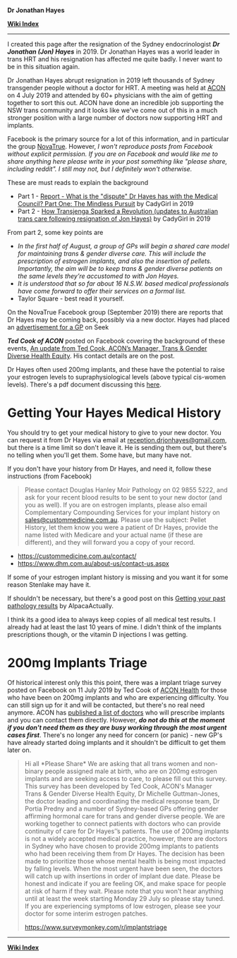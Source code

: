 **Dr Jonathan Hayes**

**[Wiki Index](https://github.com/zp100/Transgender_Surgeries/tree/main/TransWiki/wiki/index/index.md)**

---

I created this page after the resignation of the Sydney endocrinologist ***Dr Jonathan (Jon) Hayes*** in 2019. Dr Jonathan Hayes was a world leader in trans HRT and his resignation has affected me quite badly. I never want to be in this situation again.

Dr Jonathan Hayes abrupt resignation in 2019 left thousands of Sydney transgender people without a doctor for HRT. A meeting was held at [ACON](https://www.acon.org.au/) on 4 July 2019 and attended by 60+ physicians with the aim of getting together to sort this out. ACON have done an incredible job supporting the NSW trans community and it looks like we've come out of this in a much stronger position with a large number of doctors now supporting HRT and implants.

Facebook is the primary source for a lot of this information, and in particular the group [NovaTrue](https://www.facebook.com/groups/NovaTrue/permalink/2130966700533462/). However, *I won't reproduce posts from Facebook without explicit permission. If you are on Facebook and would like me to share anything here please write in your post something like "please share, including reddit". I still may not, but I definitely won't otherwise.*

These are must reads to explain the background

* Part 1 - [Report - What is the "dispute" Dr Hayes has with the Medical Council? Part One: The Mindless Pursuit](https://www.reddit.com/r/transgenderau/comments/cahwhf/report_what_is_the_dispute_dr_hayes_has_with_the/) by CadyGirl in 2019
* Part 2 - [How Transjenga Sparked a Revolution (updates to Australian trans care following resignation of Jon Hayes)](https://www.reddit.com/r/asktransgender/comments/cdsdjk/how_transjenga_sparked_a_revolution_updates_to/) by CadyGirl in 2019

From part 2, some key points are

* *In the first half of August, a group of GPs will begin a shared care model for maintaining trans & gender diverse care. This will include the prescription of estrogen implants, and also the insertion of pellets. Importantly, the aim will be to keep trans & gender diverse patients on the same levels they’re accustomed to with Jon Hayes.*
* *It is understood that so far about 16 N.S.W. based medical professionals have come forward to offer their services on a formal list.*
* Taylor Square - best read it yourself.

On the NovaTrue Facebook group (September 2019) there are reports that Dr Hayes may be coming back, possibly via a new doctor. Hayes had placed an [advertisement for a GP](https://www.seek.com.au/job/39732371) on Seek

***Ted Cook of ACON*** posted on Facebook covering the background of these events, [An update from Ted Cook, ACON’s Manager, Trans & Gender Diverse Health Equity](https://www.facebook.com/aconhealth/posts/an-update-from-ted-cook-acons-manager-trans-gender-diverse-health-equity-i-wante/10158601175798222/). His contact details are on the post.

Dr Hayes often used 200mg implants, and these have the potential to raise your estrogen levels to supraphysiological levels (above typical cis-women levels). There's a pdf document discussing this [here](https://www.dropbox.com/sh/woogsaskw82zfc7/AABTAkefJG21zYR_K1qZQ0oya/12%20-%20Implants%20and%20Supraphysiological%20Estradiol%20Levels.pdf?dl=0).

# Getting Your Hayes Medical History

You should try to get your medical history to give to your new doctor. You can request it from Dr Hayes via email at reception.drjonhayes@gmail.com, but there is a time limit so don't leave it. He is sending them out, but there's no telling when you'll get them. Some have, but many have not. 

If you don't have your history from Dr Hayes, and need it, follow these instructions (from Facebook)

> Please contact Douglas Hanley Moir Pathology on 02 9855 5222, and ask for your recent blood results to be sent to your new doctor (and you as well).  If you are on estrogen implants, please also email Complementary Compounding Services for your implant history on sales@custommedicine.com.au. Please use the subject: Pellet History, let them know you were a patient of Dr Hayes, provide the name listed with Medicare and your actual name (if these are different), and they will forward you a copy of your record.

* https://custommedicine.com.au/contact/
* https://www.dhm.com.au/about-us/contact-us.aspx

If some of your estrogen implant history is missing and you want it for some reason Stenlake may have it.

If shouldn't be necessary, but there's a good post on this [Getting your past pathology results](https://www.reddit.com/r/transgenderau/comments/cbcvcn/getting_your_past_pathology_results/) by AlpacaActually.

I think its a good idea to always keep copies of all medical test results. I already had at least the last 10 years of mine. I didn't think of the implants prescriptions though, or the vitamin D injections I was getting.

# 200mg Implants Triage

Of historical interest only this this point, there was a implant triage survey posted on Facebook on 11 July 2019 by Ted Cook of [ACON Health](https://www.acon.org.au/) for those who have been on 200mg implants and who are experiencing difficulty. You can still sign up for it and will be contacted, but there's no real need anymore. ACON has [published a list of doctors](https://www.acon.org.au/who-we-are-here-for/tgd-people/#acons-gender-affirming-doctor-list) who will prescribe implants and you can contact them directly. However, ***do not do this at the moment if you don't need them as they are busy working through the most urgent cases first***. There's no longer any need for concern (or panic) - new GP's have already started doing implants and it shouldn't be difficult to get them later on.

> Hi all \*Please Share\*
> We are asking that all trans women and non-binary people assigned male at birth, who are on 200mg estrogen implants and are seeking access to care, to please fill out this survey.
This survey has been developed by Ted Cook, ACON's Manager Trans & Gender Diverse Health Equity, Dr Michelle Guttman-Jones, the doctor leading and coordinating the medical response team, Dr Portia Predny and a number of Sydney-based GPs offering gender affirming hormonal care for trans and gender diverse people.
We are working together to connect patients with doctors who can provide continuity of care for Dr Hayes’’s patients. The use of 200mg implants is not a widely accepted medical practice, however, there are doctors in Sydney who have chosen to provide 200mg implants to patients who had been receiving them from Dr Hayes.
The decision has been made to prioritize those whose mental health is being most impacted by falling levels. When the most urgent have been seen, the doctors will catch up with insertions in order of implant due date.
Please be honest and indicate if you are feeling OK, and make space for people at risk of harm if they wait.
Please note that you won't hear anything until at least the week starting Monday 29 July so please stay tuned. If you are experiencing symptoms of low estrogen, please see your doctor for some interim estrogen patches.
>
> https://www.surveymonkey.com/r/implantstriage

---

**[Wiki Index](https://github.com/zp100/Transgender_Surgeries/tree/main/TransWiki/wiki/index/index.md)**
